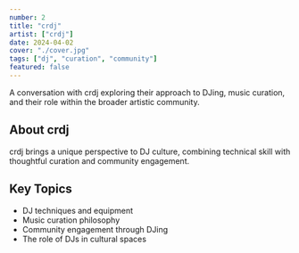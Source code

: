 ```yaml
---
number: 2
title: "crdj"
artist: ["crdj"]
date: 2024-04-02
cover: "./cover.jpg"
tags: ["dj", "curation", "community"]
featured: false
---
```


A conversation with crdj exploring their approach to DJing, music curation, and their role within the broader artistic community.

## About crdj

crdj brings a unique perspective to DJ culture, combining technical skill with thoughtful curation and community engagement.

## Key Topics

- DJ techniques and equipment
- Music curation philosophy
- Community engagement through DJing
- The role of DJs in cultural spaces